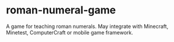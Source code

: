 # roman-numeral-game
A game for teaching roman numerals. May integrate with Minecraft, Minetest, ComputerCraft or mobile game framework.
